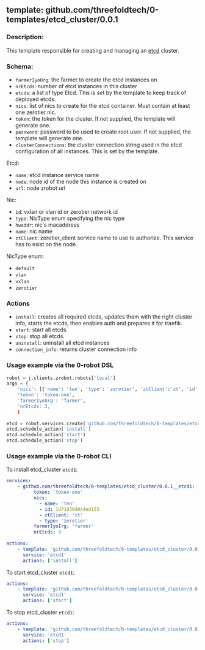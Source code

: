 ## template: github.com/threefoldtech/0-templates/etcd_cluster/0.0.1

### Description:
This template responsible for creating and managing an [etcd](https://coreos.com/etcd/) cluster.

### Schema:

- `farmerIyoOrg`: the farmer to create the etcd instances on
- `nrEtcds`: number of etcd instances in this cluster
- `etcds`:  a list of type Etcd. This is set by the template to keep track of deployed etcds.
- `nics`: list of nics to create for the etcd container. Must contain at least one zerotier nic.
- `token`: the token for the cluster. If not supplied, the template will generate one.
- `password`: password to be used to create root user. If not supplied, the template will generate one.
- `clusterConnections`: the cluster connection string used in the etcd configuration of all instances. This is set by the template.

Etcd:
- `name`: etcd instance service name
- `node`: node id of the node this instance is created on
- `url`: node zrobot url

Nic:
- `id`: vxlan or vlan id or zerotier network id
- `type`: NicType enum specifying the nic type
- `hwaddr`: nic's macaddress
- `name`: nic name
- `ztClient`: zerotier_client service name to use to authorize. This service has to exist on the node.

NicType enum: 
- `default` 
- `vlan`
- `vxlan`
- `zerotier`

### Actions

- `install`: creates all required etcds, updates them with the right cluster info, starts the etcds, then enables auth and prepares it for traefik.
- `start`: start all etcds.
- `stop`: stop all etcds.
- `uninstall`: uninstall all etcd instances
- `connection_info`: returns cluster connection info

### Usage example via the 0-robot DSL

```python
robot = j.clients.zrobot.robots['local']
args = {
    'nics': [{'name': 'ten', 'type': 'zerotier', 'ztClient':'zt', 'id': '1d719394044ed153'}],
    'token': 'token-one',
    'farmerIyoOrg': 'farmer',
    'nrEtcds: 3,
    }  
    
etcd = robot.services.create('github.com/threefoldtech/0-templates/etcd_cluster/0.0.1', 'etcd1', data=args)
etcd.schedule_action('install')
etcd.schedule_action('start')
etcd.schedule_action('stop')
```


### Usage example via the 0-robot CLI

To install etcd_cluster `etcd1`:

```yaml
services:
    - github.com/threefoldtech/0-templates/etcd_cluster/0.0.1__etcd1:
          token: 'token-one'
          nics:
            - name: 'ten'
            - id: 1d719394044ed153
            - ztClient: 'zt'
            - type: 'zerotier'
          farmerIyoIrg: 'farmer'
          nrEtcds: 3
          
actions:
    - template: 'github.com/threefoldtech/0-templates/etcd_cluster/0.0.1'
      service: 'etcd1'
      actions: ['install']

```


To start  etcd_cluster `etcd1`:

```yaml
actions:
    - template: 'github.com/threefoldtech/0-templates/etcd_cluster/0.0.1'
      service: 'etcd1'
      actions: ['start']

```


To stop  etcd_cluster `etcd1`:

```yaml
actions:
    - template: 'github.com/threefoldtech/0-templates/etcd_cluster/0.0.1'
      service: 'etcd1'
      actions: ['stop']

```